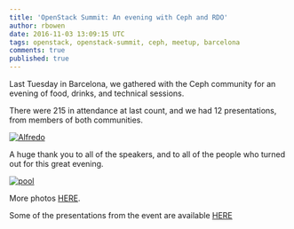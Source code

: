 ```yaml
---
title: 'OpenStack Summit: An evening with Ceph and RDO'
author: rbowen
date: 2016-11-03 13:09:15 UTC
tags: openstack, openstack-summit, ceph, meetup, barcelona
comments: true
published: true
---
```


Last Tuesday in Barcelona, we gathered with the Ceph community for an evening of food, drinks, and technical sessions.

There were 215 in attendance at last count, and we had 12 presentations, from members of both communities.

[![Alfredo](http://rdoproject.org/images/alfredo.jpg)](https://www.flickr.com/photos/rbowen/albums/72157675620637236)

A huge thank you to all of the speakers, and to all of the people who turned out for this great evening.

[![pool](http://rdoproject.org/images/pool.jpg)](https://www.flickr.com/photos/rbowen/albums/72157675620637236)

More photos [HERE](https://www.flickr.com/photos/rbowen/albums/72157675620637236).

Some of the presentations from the event are available [HERE]( /events/ceph-rdo-barcelona)